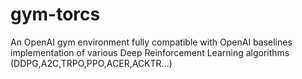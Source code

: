 # gym-torcs
An OpenAI gym environment fully compatible with OpenAI baselines implementation of various Deep Reinforcement Learning algorithms (DDPG,A2C,TRPO,PPO,ACER,ACKTR...)
